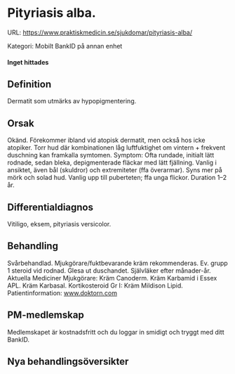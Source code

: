 # Pityriasis alba.

URL: https://www.praktiskmedicin.se/sjukdomar/pityriasis-alba/



Kategori: Mobilt BankID på annan enhet

#### Inget hittades

## Definition

Dermatit som utmärks av hypopigmentering.

## Orsak

Okänd. Förekommer ibland vid atopisk dermatit, men också hos icke atopiker. Torr hud där kombinationen låg luftfuktighet om vintern + frekvent duschning kan framkalla symtomen.
Symptom: Ofta rundade, initialt lätt rodnade, sedan bleka, depigmenterade fläckar med lätt fjällning. Vanlig i ansiktet, även bål (skuldror) och extremiteter (ffa överarmar). Syns mer på mörk och solad hud. Vanlig upp till puberteten; ffa unga flickor. Duration 1–2 år.

## Differentialdiagnos

Vitiligo, eksem, pityriasis versicolor.

## Behandling

Svårbehandlad. Mjukgörare/fuktbevarande kräm rekommenderas. Ev. grupp 1 steroid vid rodnad. Glesa ut duschandet. Självläker efter månader-år.
Aktuella Mediciner
Mjukgörare: Kräm Canoderm. Kräm Karbamid i Essex APL. Kräm Karbasal.
Kortikosteroid Gr I: Kräm Mildison Lipid.
Patientinformation: www.doktorn.com

## PM-medlemskap

Medlemskapet är kostnadsfritt och du loggar in smidigt och tryggt med ditt BankID.

## Nya behandlingsöversikter

